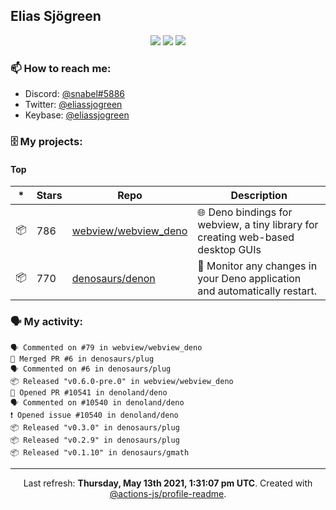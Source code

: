 ## Elias Sjögreen

<p align="center">
  <img src="https://img.shields.io/badge/🎂-dec. 2003-success" />
  <img src="https://img.shields.io/badge/🌎-Stockholm-informational" />
  <img src="https://img.shields.io/badge/👦-He/Him-informational" />
</p>

### 📫 How to reach me:

- Discord: [@snabel#5886](https://discord.com/users/267978757799673866)
- Twitter: [@eliassjogreen](https://twitter.com/eliassjogreen)
- Keybase: [@eliassjogreen](https://keybase.io/eliassjogreen)

### 🗄 My projects:

#### Top
|*|Stars|Repo|Description|
|---|---|---|---|
| 📦 | 786 | [webview/webview_deno](https://github.com/webview/webview_deno) | 🌐 Deno bindings for webview, a tiny library for creating web-based desktop GUIs |
| 📦 | 770 | [denosaurs/denon](https://github.com/denosaurs/denon) | 👀 Monitor any changes in your Deno application and automatically restart. |

### 🗣 My activity:

```
🗣 Commented on #79 in webview/webview_deno
🎉 Merged PR #6 in denosaurs/plug
🗣 Commented on #6 in denosaurs/plug
📦 Released "v0.6.0-pre.0" in webview/webview_deno
💪 Opened PR #10541 in denoland/deno
🗣 Commented on #10540 in denoland/deno
❗️ Opened issue #10540 in denoland/deno
📦 Released "v0.3.0" in denosaurs/plug
📦 Released "v0.2.9" in denosaurs/plug
📦 Released "v0.1.10" in denosaurs/gmath
```

------------
<p align="center">Last refresh: <b>Thursday, May 13th 2021, 1:31:07 pm UTC</b>. Created with <a href=https://github.com/marketplace/actions/profile-readme>@actions-js/profile-readme</a>.</p>
